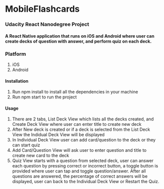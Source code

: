# MobileFlashcards
### Udacity React Nanodegree Project

#### A React Native application that runs on iOS and Android where user can create decks of question with answer, and perform quiz on each deck.

### Platform
1. iOS
2. Android

#### Installation
1. Run npm install to install all the dependencies in your machine
2. Run npm start to run the project

#### Usage
1. There are 2 tabs, List Deck View which lists all the decks created, and Create Deck View where user can enter title to create new deck
2. After New deck is created or if a deck is selected from the List Deck View the Indidual Deck View will be displayed
3. In Individual Deck View user can add card/question to the deck or they can start quiz
4. Add Card/Question View will ask user to enter question and title to create new card to the deck
5. Quiz View starts with a question from selected deck, user can answer each question by pressing correct or incorrect button, a toggle button is provided where user can tap and toggle question/answer. After all questions are answered, the percentage of correct answers will be displayed, user can back to the Individual Deck View or Restart the Quiz.